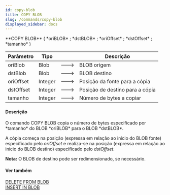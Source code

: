 ```yaml
---
id: copy-blob
title: COPY BLOB
slug: /commands/copy-blob
displayed_sidebar: docs
---
```


<!--REF #_command_.COPY BLOB.Syntax-->**COPY BLOB** ( *oriBLOB*  ; *dstBLOB* ; *oriOffset*  ; *dstOffset* ; *tamanho* )<!-- END REF-->
<!--REF #_command_.COPY BLOB.Params-->
| Parâmetro | Tipo |  | Descrição |
| --- | --- | --- | --- |
| oriBlob | Blob | &#x1F852; | BLOB origem |
| dstBlob | Blob | &#x1F852; | BLOB destino |
| oriOffset | Integer | &#x1F852; | Posição da fonte para a cópia |
| dstOffset | Integer | &#x1F852; | Posição de destino para a cópia |
| tamanho | Integer | &#x1F852; | Número de bytes a copiar |

<!-- END REF-->

#### Descrição 

<!--REF #_command_.COPY BLOB.Summary-->O comando COPY BLOB copia o número de bytes especificado por *tamanho* do BLOB *oriBLOB* para o BLOB *dstBLOB*.<!-- END REF-->

A cópia começa na posição (expressa em relação ao início do BLOB fonte) especificado pelo *oriOffset* e realiza-se na posição (expressa em relação ao início do BLOB destino) especificado pelo *dstOffset*.

**Nota:** O BLOB de destino pode ser redimensionado, se necessário.

#### Ver também 

[DELETE FROM BLOB](delete-from-blob.md)  
[INSERT IN BLOB](insert-in-blob.md)  